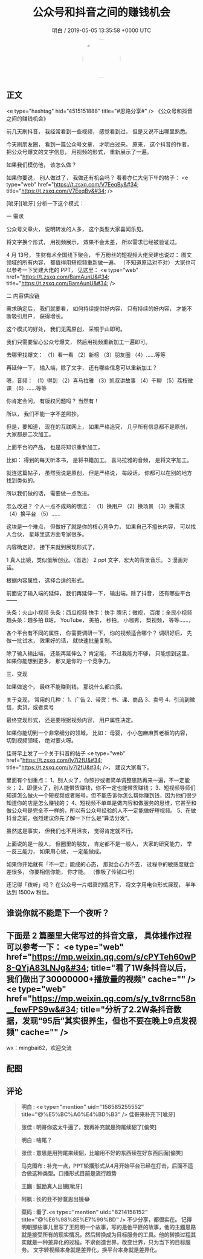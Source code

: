 <h1 align="center">公众号和抖音之间的赚钱机会</h1>
<p align="center">
    <a>明白 / 2019-05-05 13:35:58 &#43;0000 UTC</a>
</p>

<div align="center">
    <img src="https://images.zsxq.com/FjQmHspasTB6fS9i4Psn1Vi_tfMe?e=1590940799&amp;token=kIxbL07-8jAj8w1n4s9zv64FuZZNEATmlU_Vm6zD:G1ott7_PptRi18eZpfiMpU6xbzw=" width="100" height="100" style="border:1px solid;border-radius:50%; color:#ffffff"/>
</div>

## 正文

<div>
&lt;e type=&#34;hashtag&#34; hid=&#34;4515151888&#34; title=&#34;#思路分享#&#34; /&gt;
《公众号和抖音之间的赚钱机会》

前几天刷抖音，
我经常看到一些视频，
感觉看到过，
但是又说不出哪里熟悉。

今天刷朋友圈，
看到一篇公众号文章，
才明白过来。
原来，
这个抖音的作者，
把公众号爆文的文字信息，
用视频的形式，
重新展示了一遍。

如果我们模仿他，
该怎么做？

如果你要说，
别人做过了，
我做还有机会吗？
看看亦仁大佬下午的帖子：
&lt;e type=&#34;web&#34; href=&#34;https://t.zsxq.com/V7EeqBy&#34; title=&#34;https://t.zsxq.com/V7EeqBy&#34; /&gt;

[呲牙][呲牙]
分析一下这个模式：

一 需求

公众号文章火，
说明转发的人多，
这个类型大家喜闻乐见。

将文字换个形式，
用视频展示，
效果不会太差，
所以需求已经被验证过。

4 月 13号，
生财有术全国线下聚会，
千万粉丝的短视频大佬吴建也说过：
图文领域的所有内容，
都值得用短视频重新做一遍。
（不知道原话对不对）
大家也可以参考一下吴建大佬的 PPT，
见这里： &lt;e type=&#34;web&#34; href=&#34;https://t.zsxq.com/BamAunU&#34; title=&#34;https://t.zsxq.com/BamAunU&#34; /&gt;

二 内容供应链

需求确定后，
我们就要看，
如何持续提供好内容，
只有持续的好内容，
才能不断吸引用户，
获得增长。

这个模式的好处，
我们无需原创，
采铜于山即可。

我们只需要留心公众号爆文，
然后用视频重新加工一遍即可。

去哪里找爆文：
（1）看一看
（2）新榜
（3）朋友圈
（4）……等等

再延伸一下，
输入端，除了文字，
还有哪些信息可以重新加工？

嗯，音频：
（1）得到
（2）喜马拉雅
（3）凯叔讲故事
（4）千聊
（5）荔枝微课
（6）……等等

你肯定会问，
有版权问题吗？
当然有！

所以，
我们不能一字不差照抄。

但是，要知道，
现在的互联网上，
如果严格追究，
几乎所有信息都不是原创，
大家都是二次加工。

上面平台的产品，
也是将知识重新加工，

比如：
得到的每天听本书，
是将书籍加工。
喜马拉雅的音频，
是将文字加工。

就连这篇帖子，
虽然我说是原创，
但是严格说，
每段话，
你都可以在别的地方找到类似的。

所以我们做的话，
需要做一点改进。

怎么改进？
个人一点不成熟的想法：
（1）换用户
（2）换场景
（3）换需求
（4）换平台
（5）……

这块是一个难点，
但做好了就是你的核心竞争力，
如果自己不擅长内容，
可以找人合伙，
星球里这方面专家很多。

内容确定好，
接下来就到展现形式了，

1 真人出镜，类似蛋解创业。（首选）
2 ppt   文字，宏大的背景音乐。
3 漫画对话。

根据内容属性，
选择合适的形式。

前面说了输入端的延伸，
我们再延伸一下，
输出端，除了抖音，
还有哪些平台——

头条：火山小视频
头条：西瓜视频
快手：快手
腾讯：微视，
百度：全民小视频
趣头条：趣多拍
B站，
YouTube，
美拍，
秒拍，
小咖秀，
梨视频，
等等……，

各个平台有不同的属性，
你需要调研一下，
你的视频适合哪个？
调研好后，
先做一批试水，
效果好的话，
就快速批量复制。

除了输入输出端，
还能再延伸么？
肯定能，
不过我能力不够，
只能想到这里，
如果你能想到更多，
那又是你的一个竞争力。

三、变现

如果做这个，
最终不能赚到钱，
那说什么都白搭。

关于变现，
常用的几种：
1、广告
2、带货：书、课、商品
3、卖号
4、引流到微信，卖货，或者卖号

最终变现形式，
还是要根据视频内容，
用户属性决定。

如果你能切到一个非常细分的领域，
比如：
母婴，
小小包麻麻贾老板的内容，
切到视频领域，
绝对要火呀。

佳哥早上发了一个关于抖音的帖子 &lt;e type=&#34;web&#34; href=&#34;https://t.zsxq.com/Iy7i2fU&#34; title=&#34;https://t.zsxq.com/Iy7i2fU&#34; /&gt;，
建议大家看下。

里面有个划重点：
1、别人火了，你照抄或者简单调整思路再来一遍，不一定能火；
2、即便火了，别人能带货赚钱，你不一定也能带货赚钱；
3、短视频导师们知道怎么做火一个短视频或者账号，但不能告诉你怎么帮你赚到钱，因为他们很少知道你的店是怎么赚钱的；
4、短视频不单单是做内容和做服务的思维，它甚至和做公众号是完全不一样的，所以有公众号经验的人不一定能做好短视频。
5、在做抖音之前，强烈建议你先了解一下什么是“算法分发”。

虽然这是事实，
但我们也不用沮丧，
觉得肯定就不行。

上面说的是一般人，
但圈里的朋友，
肯定都不是一般人，
大家的研究能力，
举一反三能力，
如果用心做，
一定能做成。

如果你开始就有「不一定」能成的心态，
那就会心力不去，
过程中的敏感度就会差很多，
你要相信你能，
你才能。
（像极了传销口号）

还记得「夜听」吗？
在公众号一片唱衰的情况下，
将文字用电台形式展现，
半年达到 1500w 粉丝。

谁说你就不能是下一个夜听？
-----------------------

下面是 2 篇圈里大佬写过的抖音文章，
具体操作过程可以参考一下：
&lt;e type=&#34;web&#34; href=&#34;https://mp.weixin.qq.com/s/cPYTeh60wP8-QYjA83LNJg&#34; title=&#34;看了1W条抖音以后，我们做出了30000000&#43;播放量的视频&#34; cache=&#34;&#34; /&gt;
&lt;e type=&#34;web&#34; href=&#34;https://mp.weixin.qq.com/s/y_tv8rrnc58n__fewFPS9w&#34; title=&#34;分析了2.2W条抖音数据，发现“95后”其实很养生，但也不要在晚上9点发视频&#34; cache=&#34;&#34; /&gt;
---------------------------------
wx：mingbai62，欢迎交流
</div>

## 配图
<div class="image" align="center">

</div>

## 评论

<div align="left">
<div>

<blockquote >
<span> <strong>明白 : &lt;e type=&#34;mention&#34; uid=&#34;158585255552&#34; title=&#34;@%E5%BC%A0%E4%BD%B3&#34; /&gt; 佳哥来补充下[呲牙] </strong></span>
</blockquote>

<blockquote >
<span> <strong>张佳 : 明哥你这太牛逼了，我再补充就是狗尾续貂了[偷笑] </strong></span>
</blockquote>

<blockquote >
<span> <strong>明白 : 啥尾？ </strong></span>
</blockquote>

<blockquote >
<span> <strong>张佳 : 意思是用狗尾来续貂，比喻用不好的东西续在好东西后面[偷笑] </strong></span>
</blockquote>

<blockquote >
<span> <strong>马克图布 : 补充一点，PPT轮播形式从4月开始平台已经在打击，后面不适合做这种类型。口播形式目前是流行趋势 </strong></span>
</blockquote>

<blockquote >
<span> <strong>王巍 : 鼓励真人出镜[呲牙] </strong></span>
</blockquote>

<blockquote >
<span> <strong>阿枫 : 长的丑不好意思出镜😂 </strong></span>
</blockquote>

<blockquote >
<span> <strong>菜码 : 看了.&lt;e type=&#34;mention&#34; uid=&#34;8214158152&#34; title=&#34;@%E6%98%8E%E7%99%BD&#34; /&gt; 不少分享，都很实在。
记得明朝那些事儿里写了王阳明一个故事，写的是他平匪的故事，他的主题思路就是接受所有的现实情况，然后转换成为目标服务的工具。他的转换过程其实就是一种差异化的过程。不求创造世界，改变世界，只为当下的目标服务。
文字转视频本身就是差异化，换平台本身就是差异化。 </strong></span>
</blockquote>

</div>
</div>